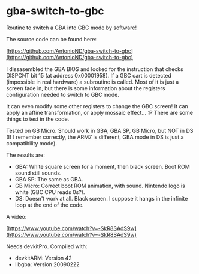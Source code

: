 gba-switch-to-gbc
=================

Routine to switch a GBA into GBC mode by software!

The source code can be found here:

[https://github.com/AntonioND/gba-switch-to-gbc](https://github.com/AntonioND/gba-switch-to-gbc)

I dissasembled the GBA BIOS and looked for the instruction that checks DISPCNT bit 15 (at address 0x00001958). If a GBC cart is detected (impossible in real hardware) a subroutine is called. Most of it is just a screen fade in, but there is some information about the registers configuration needed to switch to GBC mode.

It can even modify some other registers to change the GBC screen! It can apply an affine transformation, or apply mossaic effect... :P There are some things to test in the code.

Tested on GB Micro. Should work in GBA, GBA SP, GB Micro, but NOT in DS (If I remember correctly, the ARM7 is different, GBA mode in DS is just a compatibility mode).

The results are:
- GBA: White square screen for a moment, then black screen. Boot ROM sound still sounds.
- GBA SP: The same as GBA.
- GB Micro: Correct boot ROM animation, with sound. Nintendo logo is white (GBC CPU reads 0s?).
- DS: Doesn't work at all. Black screen. I suppose it hangs in the infinite loop at the end of the code.

A video:

[https://www.youtube.com/watch?v=-SkR8SAdS9w](https://www.youtube.com/watch?v=-SkR8SAdS9w)

Needs devkitPro. Compiled with:

- devkitARM: Version 42
- libgba: Version 20090222
